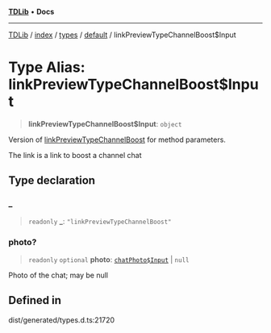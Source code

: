 [**TDLib**](../../../../../../README.md) • **Docs**

***

[TDLib](../../../../../../modules.md) / [index](../../../../../README.md) / [types](../../../README.md) / [default](../README.md) / linkPreviewTypeChannelBoost$Input

# Type Alias: linkPreviewTypeChannelBoost$Input

> **linkPreviewTypeChannelBoost$Input**: `object`

Version of [linkPreviewTypeChannelBoost](linkPreviewTypeChannelBoost.md) for method parameters.

The link is a link to boost a channel chat

## Type declaration

### \_

> `readonly` **\_**: `"linkPreviewTypeChannelBoost"`

### photo?

> `readonly` `optional` **photo**: [`chatPhoto$Input`](chatPhoto$Input.md) \| `null`

Photo of the chat; may be null

## Defined in

dist/generated/types.d.ts:21720
